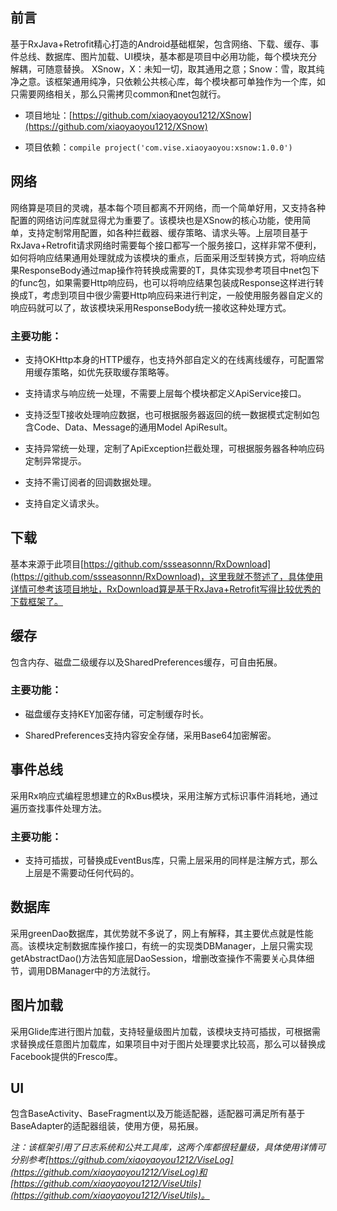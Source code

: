 ## 前言
基于RxJava+Retrofit精心打造的Android基础框架，包含网络、下载、缓存、事件总线、数据库、图片加载、UI模块，基本都是项目中必用功能，每个模块充分解耦，可随意替换。
XSnow，X：未知一切，取其通用之意；Snow：雪，取其纯净之意。该框架通用纯净，只依赖公共核心库，每个模块都可单独作为一个库，如只需要网络相关，那么只需拷贝common和net包就行。

- 项目地址：[https://github.com/xiaoyaoyou1212/XSnow](https://github.com/xiaoyaoyou1212/XSnow)

- 项目依赖：`compile project('com.vise.xiaoyaoyou:xsnow:1.0.0')`

## 网络
网络算是项目的灵魂，基本每个项目都离不开网络，而一个简单好用，又支持各种配置的网络访问库就显得尤为重要了。该模块也是XSnow的核心功能，使用简单，支持定制常用配置，如各种拦截器、缓存策略、请求头等。上层项目基于RxJava+Retrofit请求网络时需要每个接口都写一个服务接口，这样非常不便利，如何将响应结果通用处理就成为该模块的重点，后面采用泛型转换方式，将响应结果ResponseBody通过map操作符转换成需要的T，具体实现参考项目中net包下的func包，如果需要Http响应码，也可以将响应结果包装成Response<ResponseBody>这样进行转换成T，考虑到项目中很少需要Http响应码来进行判定，一般使用服务器自定义的响应码就可以了，故该模块采用ResponseBody统一接收这种处理方式。

### 主要功能：

- 支持OKHttp本身的HTTP缓存，也支持外部自定义的在线离线缓存，可配置常用缓存策略，如优先获取缓存策略等。

- 支持请求与响应统一处理，不需要上层每个模块都定义ApiService接口。

- 支持泛型T接收处理响应数据，也可根据服务器返回的统一数据模式定制如包含Code、Data、Message的通用Model ApiResult<T>。

- 支持异常统一处理，定制了ApiException拦截处理，可根据服务器各种响应码定制异常提示。

- 支持不需订阅者的回调数据处理。

- 支持自定义请求头。

## 下载
基本来源于此项目[https://github.com/ssseasonnn/RxDownload](https://github.com/ssseasonnn/RxDownload)，这里我就不赘述了，具体使用详情可参考该项目地址，RxDownload算是基于RxJava+Retrofit写得比较优秀的下载框架了。

## 缓存
包含内存、磁盘二级缓存以及SharedPreferences缓存，可自由拓展。

### 主要功能：

- 磁盘缓存支持KEY加密存储，可定制缓存时长。

- SharedPreferences支持内容安全存储，采用Base64加密解密。

## 事件总线
采用Rx响应式编程思想建立的RxBus模块，采用注解方式标识事件消耗地，通过遍历查找事件处理方法。

### 主要功能：

- 支持可插拔，可替换成EventBus库，只需上层采用的同样是注解方式，那么上层是不需要动任何代码的。

## 数据库
采用greenDao数据库，其优势就不多说了，网上有解释，其主要优点就是性能高。该模块定制数据库操作接口，有统一的实现类DBManager，上层只需实现getAbstractDao()方法告知底层DaoSession，增删改查操作不需要关心具体细节，调用DBManager中的方法就行。

## 图片加载
采用Glide库进行图片加载，支持轻量级图片加载，该模块支持可插拔，可根据需求替换成任意图片加载库，如果项目中对于图片处理要求比较高，那么可以替换成Facebook提供的Fresco库。

## UI
包含BaseActivity、BaseFragment以及万能适配器，适配器可满足所有基于BaseAdapter的适配器组装，使用方便，易拓展。

*注：该框架引用了日志系统和公共工具库，这两个库都很轻量级，具体使用详情可分别参考[https://github.com/xiaoyaoyou1212/ViseLog](https://github.com/xiaoyaoyou1212/ViseLog)和[https://github.com/xiaoyaoyou1212/ViseUtils](https://github.com/xiaoyaoyou1212/ViseUtils)。*